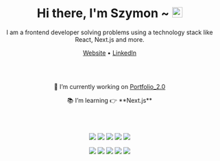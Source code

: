 <h1 align="center"> Hi there, I'm Szymon ~ <img src="https://user-images.githubusercontent.com/1303154/88677602-1635ba80-d120-11ea-84d8-d263ba5fc3c0.gif" width="24px" height="24px" alt="hi">
</h1>

<p align="center">
I am a frontend developer solving problems using a technology stack like React, Next.js and more.
</p>

<p align="center">
  <a href="https://szymongos.github.io/SzymonGos">Website</a> •
  <a href="https://www.linkedin.com/in/szymon-gos777">LinkedIn</a>
</p>

<br />
<br />

<p align="center">  
  🔨 I’m currently working on <a href='https://github.com/SzymonGos/portfolio_2.0'>Portfolio_2.0</a>
</p>
<p align="center">  
  📚 I’m learning 👉 **Next.js** 
</p>

<br />
<br />


<p align="center">
    <img src="https://img.shields.io/badge/-languages-000000?style=flat-square&logo=Plex&logoColor=white">
    <img src="https://img.shields.io/badge/javascript-%23323330.svg?style=for-the-badge&logo=javascript&logoColor=%23F7DF1E">
    <img src="https://img.shields.io/badge/react-%2320232a.svg?style=for-the-badge&logo=react&logoColor=%2361DAFB">
    <img src="https://img.shields.io/badge/typescript-%23007ACC.svg?style=for-the-badge&logo=typescript&logoColor=white">
    <img src="https://img.shields.io/badge/Next-black?style=for-the-badge&logo=next.js&logoColor=white">
</p>

  
<p align="center">
  <img src="https://img.shields.io/badge/-tools-000000?style=flat-square&logo=Plex&logoColor=white">
  <img src="https://img.shields.io/badge/firebase-%23039BE5.svg?style=for-the-badge&logo=firebase">
  <img src="https://img.shields.io/badge/tailwindcss-%2338B2AC.svg?style=for-the-badge&logo=tailwind-css&logoColor=white">
  <img src="https://img.shields.io/badge/figma-%23F24E1E.svg?style=for-the-badge&logo=figma&logoColor=white">
  <img src="https://img.shields.io/badge/SASS-hotpink.svg?style=for-the-badge&logo=SASS&logoColor=white">
</p>
